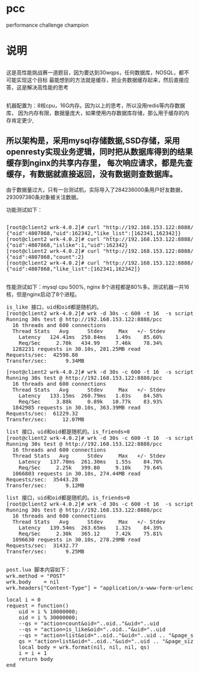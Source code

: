 # pcc
performance challenge champion

# 说明
##
  这是高性能挑战赛一道题目，因为要达到30wqps，任何数据库，NOSQL，都不可能实现这个目标
  最能想到的方法就是缓存，把业务数据缓存起来，然后直接应答，这是解决高性能的思考
##
  机器配置为：8核cpu，16G内存。因为以上的思考，所以没用redis等内存数据库，
  因为内存有限，数据量庞大，如果使用内存数据库存储，那么用于缓存的内存肯定更少,
##
  所以架构是，采用mysql存储数据,SSD存储，采用openresty实现业务逻辑，同时把从数据库得到的结果缓存到nginx的共享内存里，
  每次响应请求，都是先查缓存，有数据就直接返回，没有数据则查数据库。
  
-------
由于数据量过大，只有一台测试机，实际导入了284236000条用户好友数据，293097380条对象被关注数据。


功能测试如下： 
<pre>

[root@client2 wrk-4.0.2]# curl "http://192.168.153.122:8888/pcc?action=like&uid=162342&oid=4807868"
{"oid":4807868,"uid":162342,"like_list":[162341,162342]}
[root@client2 wrk-4.0.2]# curl "http://192.168.153.122:8888/pcc?action=is_like&uid=162342&oid=4807868"
{"oid":4807868,"islike":1,"uid":162342}
[root@client2 wrk-4.0.2]# curl "http://192.168.153.122:8888/pcc?action=count&uid=162342&oid=4807868"
{"oid":4807868,"count":2}
[root@client2 wrk-4.0.2]# curl "http://192.168.153.122:8888/pcc?action=list&uid=162342&oid=4807868&page_size=100&is_friends=0"
{"oid":4807868,"like_list":[162341,162342]}

</pre>

性能测试如下：mysql cpu 500%, nginx 8个进程都是80%多。测试机器一共16核，但是nginx启动了8个进程。


<pre>
is_like 接口，uid和oid都是随机的。
[root@client2 wrk-4.0.2]# wrk -d 30s -c 600 -t 16  -s scripts/post.lua  "http://192.168.153.122:8888/pcc" 
Running 30s test @ http://192.168.153.122:8888/pcc
  16 threads and 600 connections
  Thread Stats   Avg      Stdev     Max   +/- Stdev
    Latency   124.41ms  250.84ms   1.49s    85.60%
    Req/Sec     2.70k   434.99     7.46k    78.34%
  1282231 requests in 30.10s, 281.25MB read
Requests/sec:  42598.88
Transfer/sec:      9.34MB
</pre>

<pre>
[root@client2 wrk-4.0.2]# wrk -d 30s -c 600 -t 16  -s scripts/post.lua  "http://192.168.153.122:8888/pcc" 
Running 30s test @ http://192.168.153.122:8888/pcc
  16 threads and 600 connections
  Thread Stats   Avg      Stdev     Max   +/- Stdev
    Latency   133.15ms  260.79ms   1.03s    84.58%
    Req/Sec     3.88k     0.89k   10.77k    83.93%
  1842985 requests in 30.10s, 363.39MB read
Requests/sec:  61229.32
Transfer/sec:     12.07MB
</pre>

<pre>
list 接口，uid和oid都是随机的。is_friends=0
[root@client2 wrk-4.0.2]# wrk -d 30s -c 600 -t 16  -s scripts/post.lua  "http://192.168.153.122:8888/pcc" 
Running 30s test @ http://192.168.153.122:8888/pcc
  16 threads and 600 connections
  Thread Stats   Avg      Stdev     Max   +/- Stdev
    Latency   137.70ms  261.30ms   1.55s    84.70%
    Req/Sec     2.25k   399.80     9.10k    79.64%
  1066803 requests in 30.10s, 274.44MB read
Requests/sec:  35443.28
Transfer/sec:      9.12MB
</pre>

<pre>
list 接口，uid和oid都是随机的。is_friends=0
[root@client2 wrk-4.0.2]# wrk -d 30s -c 600 -t 16  -s scripts/post.lua  "http://192.168.153.122:8888/pcc" 
Running 30s test @ http://192.168.153.122:8888/pcc
  16 threads and 600 connections
  Thread Stats   Avg      Stdev     Max   +/- Stdev
    Latency   139.54ms  263.65ms   1.32s    84.39%
    Req/Sec     2.30k   365.12     7.42k    75.81%
  1096630 requests in 30.10s, 278.29MB read
Requests/sec:  31432.77
Transfer/sec:      9.25MB

</pre>

<pre>
post.lua 脚本内容如下：
wrk.method = "POST"
wrk.body    = nil
wrk.headers["Content-Type"] = "application/x-www-form-urlencoded"

local i = 0
request = function()
    uid = i % 10000000;
    oid = i % 30000000; 
    --qs = "action=count&oid="..oid.."&uid="..uid
    --qs = "action=is_like&oid="..oid.."&uid="..uid
    --qs = "action=list&oid="..oid.."&uid="..uid .. "&page_size=100&is_friends=0&cursor=0"
    qs = "action=list&oid="..oid.."&uid="..uid .. "&page_size=100&is_friends=1&cursor=0"
    local body = wrk.format(nil, nil, nil, qs)
    i = i + 1
    return body
end

</pre>
